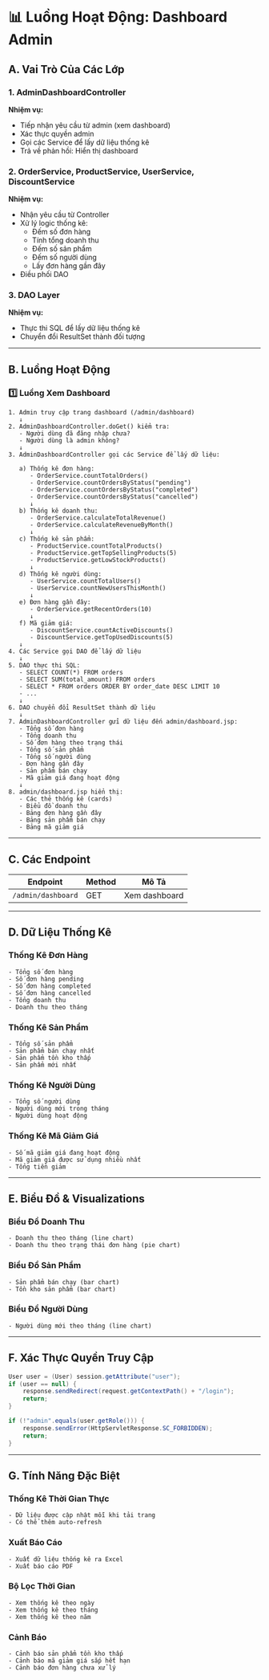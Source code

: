 # 📊 Luồng Hoạt Động: Dashboard Admin

## A. Vai Trò Của Các Lớp

### 1. AdminDashboardController
**Nhiệm vụ:**
- Tiếp nhận yêu cầu từ admin (xem dashboard)
- Xác thực quyền admin
- Gọi các Service để lấy dữ liệu thống kê
- Trả về phản hồi: Hiển thị dashboard

### 2. OrderService, ProductService, UserService, DiscountService
**Nhiệm vụ:**
- Nhận yêu cầu từ Controller
- Xử lý logic thống kê:
  - Đếm số đơn hàng
  - Tính tổng doanh thu
  - Đếm số sản phẩm
  - Đếm số người dùng
  - Lấy đơn hàng gần đây
- Điều phối DAO

### 3. DAO Layer
**Nhiệm vụ:**
- Thực thi SQL để lấy dữ liệu thống kê
- Chuyển đổi ResultSet thành đối tượng

---

## B. Luồng Hoạt Động

### 1️⃣ Luồng Xem Dashboard

```
1. Admin truy cập trang dashboard (/admin/dashboard)
   ↓
2. AdminDashboardController.doGet() kiểm tra:
   - Người dùng đã đăng nhập chưa?
   - Người dùng là admin không?
   ↓
3. AdminDashboardController gọi các Service để lấy dữ liệu:
   
   a) Thống kê đơn hàng:
      - OrderService.countTotalOrders()
      - OrderService.countOrdersByStatus("pending")
      - OrderService.countOrdersByStatus("completed")
      - OrderService.countOrdersByStatus("cancelled")
      ↓
   b) Thống kê doanh thu:
      - OrderService.calculateTotalRevenue()
      - OrderService.calculateRevenueByMonth()
      ↓
   c) Thống kê sản phẩm:
      - ProductService.countTotalProducts()
      - ProductService.getTopSellingProducts(5)
      - ProductService.getLowStockProducts()
      ↓
   d) Thống kê người dùng:
      - UserService.countTotalUsers()
      - UserService.countNewUsersThisMonth()
      ↓
   e) Đơn hàng gần đây:
      - OrderService.getRecentOrders(10)
      ↓
   f) Mã giảm giá:
      - DiscountService.countActiveDiscounts()
      - DiscountService.getTopUsedDiscounts(5)
   ↓
4. Các Service gọi DAO để lấy dữ liệu
   ↓
5. DAO thực thi SQL:
   - SELECT COUNT(*) FROM orders
   - SELECT SUM(total_amount) FROM orders
   - SELECT * FROM orders ORDER BY order_date DESC LIMIT 10
   - ...
   ↓
6. DAO chuyển đổi ResultSet thành dữ liệu
   ↓
7. AdminDashboardController gửi dữ liệu đến admin/dashboard.jsp:
   - Tổng số đơn hàng
   - Tổng doanh thu
   - Số đơn hàng theo trạng thái
   - Tổng số sản phẩm
   - Tổng số người dùng
   - Đơn hàng gần đây
   - Sản phẩm bán chạy
   - Mã giảm giá đang hoạt động
   ↓
8. admin/dashboard.jsp hiển thị:
   - Các thẻ thống kê (cards)
   - Biểu đồ doanh thu
   - Bảng đơn hàng gần đây
   - Bảng sản phẩm bán chạy
   - Bảng mã giảm giá
```

---

## C. Các Endpoint

| Endpoint | Method | Mô Tả |
|----------|--------|-------|
| `/admin/dashboard` | GET | Xem dashboard |

---

## D. Dữ Liệu Thống Kê

### Thống Kê Đơn Hàng
```
- Tổng số đơn hàng
- Số đơn hàng pending
- Số đơn hàng completed
- Số đơn hàng cancelled
- Tổng doanh thu
- Doanh thu theo tháng
```

### Thống Kê Sản Phẩm
```
- Tổng số sản phẩm
- Sản phẩm bán chạy nhất
- Sản phẩm tồn kho thấp
- Sản phẩm mới nhất
```

### Thống Kê Người Dùng
```
- Tổng số người dùng
- Người dùng mới trong tháng
- Người dùng hoạt động
```

### Thống Kê Mã Giảm Giá
```
- Số mã giảm giá đang hoạt động
- Mã giảm giá được sử dụng nhiều nhất
- Tổng tiền giảm
```

---

## E. Biểu Đồ & Visualizations

### Biểu Đồ Doanh Thu
```
- Doanh thu theo tháng (line chart)
- Doanh thu theo trạng thái đơn hàng (pie chart)
```

### Biểu Đồ Sản Phẩm
```
- Sản phẩm bán chạy (bar chart)
- Tồn kho sản phẩm (bar chart)
```

### Biểu Đồ Người Dùng
```
- Người dùng mới theo tháng (line chart)
```

---

## F. Xác Thực Quyền Truy Cập

```java
User user = (User) session.getAttribute("user");
if (user == null) {
    response.sendRedirect(request.getContextPath() + "/login");
    return;
}

if (!"admin".equals(user.getRole())) {
    response.sendError(HttpServletResponse.SC_FORBIDDEN);
    return;
}
```

---

## G. Tính Năng Đặc Biệt

### Thống Kê Thời Gian Thực
```
- Dữ liệu được cập nhật mỗi khi tải trang
- Có thể thêm auto-refresh
```

### Xuất Báo Cáo
```
- Xuất dữ liệu thống kê ra Excel
- Xuất báo cáo PDF
```

### Bộ Lọc Thời Gian
```
- Xem thống kê theo ngày
- Xem thống kê theo tháng
- Xem thống kê theo năm
```

### Cảnh Báo
```
- Cảnh báo sản phẩm tồn kho thấp
- Cảnh báo mã giảm giá sắp hết hạn
- Cảnh báo đơn hàng chưa xử lý
```

